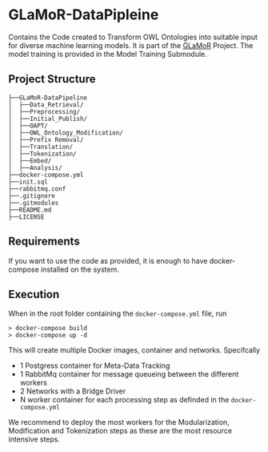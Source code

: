 # GLaMoR-DataPipleine
Contains the Code created to Transform OWL Ontologies into suitable input for diverse machine learning models. It is part of the [GLaMoR](github.com/JustinMuecke/GLaMoR) Project. The model training is provided in the Model Training Submodule.

## Project Structure
```
├──GLaMoR-DataPipeline
│  ├──Data_Retrieval/ 
│  ├──Preprocessing/
│  ├──Initial_Publish/
│  ├──OAPT/
│  ├──OWL_Ontology_Modification/
│  ├──Prefix Removal/
│  ├──Translation/
│  ├──Tokenization/
│  ├──Embed/
│  ├──Analysis/
├──docker-compose.yml
├──init.sql
├──rabbitmq.conf
├──.gitignore
├──.gitmodules
├──README.md
├──LICENSE
```

## Requirements
If you want to use the code as provided, it is enough to have docker-compose installed on the system.

## Execution
When in the root folder containing the `docker-compose.yml` file, run
```
> docker-compose build 
> docker-compose up -d 
```
This will create multiple Docker images, container and networks. Specifcally
 - 1 Postgress container for Meta-Data Tracking
 - 1 RabbitMq container for message queueing between the different workers
 - 2 Networks with a Bridge Driver
 - N worker container for each processing step as definded in the `docker-compose.yml`

We recommend to deploy the most workers for the Modularization, Modification and Tokenization steps as these are the most resource intensive steps.
